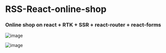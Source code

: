# RSS-React-online-shop

### Online shop on react + RTK + SSR + react-router + react-forms

![image](https://user-images.githubusercontent.com/62261839/230470997-2ede6892-e01d-4e11-a138-12bd2da299c0.png)

![image](https://user-images.githubusercontent.com/62261839/230471217-8c61abb7-b9a6-4bbd-91a5-255365007293.png)

